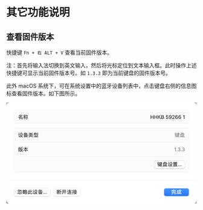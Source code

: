 # 其它功能说明
## 查看固件版本
快捷键 `Fn + 右 ALT + V` 查看当前固件版本。

注：首先将输入法切换到英文输入，然后将光标定位到文本输入框。此时操作上述快捷键可显示当前固件版本号。如 `1.3.3` 即为当前键盘的固件版本号。

此外 macOS 系统下，可在系统设置中的蓝牙设备列表中，点击键盘右侧的信息图标查看固件版本。如下图所示。

![固件版本 1.3.3](../images/functions/macos_firmware_version.png)